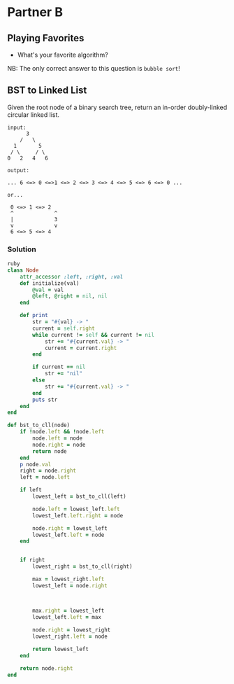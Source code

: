 # Partner B 

## Playing Favorites

* What's your favorite algorithm?

NB: The only correct answer to this question is ```bubble sort```!

## BST to Linked List

Given the root node of a binary search tree, return an in-order doubly-linked circular linked list.

```
input:
      3
    /   \
  1       5
 / \     / \
0   2   4   6

output:

... 6 <=> 0 <=>1 <=> 2 <=> 3 <=> 4 <=> 5 <=> 6 <=> 0 ...

or...

 0 <=> 1 <=> 2
 ^             ^
 |             3
 v             v
 6 <=> 5 <=> 4
```

### Solution 

```ruby 
ruby
class Node
    attr_accessor :left, :right, :val
    def initialize(val)
        @val = val
        @left, @right = nil, nil
    end

    def print
        str = "#{val} -> "
        current = self.right
        while current != self && current != nil
            str += "#{current.val} -> "
            current = current.right
        end

        if current == nil
            str += "nil"
        else
            str += "#{current.val} -> "
        end
        puts str
    end
end

def bst_to_cll(node)
    if !node.left && !node.left
        node.left = node
        node.right = node
        return node
    end
    p node.val
    right = node.right
    left = node.left

    if left
        lowest_left = bst_to_cll(left)

        node.left = lowest_left.left
        lowest_left.left.right = node

        node.right = lowest_left
        lowest_left.left = node
    end


    if right
        lowest_right = bst_to_cll(right)

        max = lowest_right.left
        lowest_left = node.right



        max.right = lowest_left
        lowest_left.left = max
        
        node.right = lowest_right
        lowest_right.left = node

        return lowest_left
    end

    return node.right
end
```
